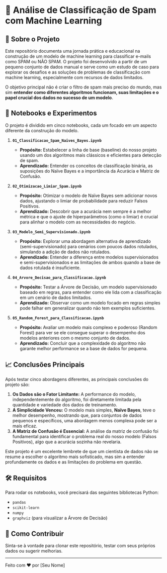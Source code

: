 # 🤖 Análise de Classificação de Spam com Machine Learning

## 📖 Sobre o Projeto

Este repositório documenta uma jornada prática e educacional na construção de um modelo de machine learning para classificar e-mails como SPAM ou NÃO SPAM. O projeto foi desenvolvido a partir de um pequeno conjunto de dados manual e serve como um estudo de caso para explorar os desafios e as soluções de problemas de classificação com machine learning, especialmente com recursos de dados limitados.

O objetivo principal não é criar o filtro de spam mais preciso do mundo, mas sim **entender como diferentes algoritmos funcionam, suas limitações e o papel crucial dos dados no sucesso de um modelo**.

## 🚀 Notebooks e Experimentos

O projeto é dividido em cinco notebooks, cada um focado em um aspecto diferente da construção do modelo.

1.  **`01_Classificacao_Spam_Naives_Bayes.ipynb`**
    * **Propósito:** Estabelecer a linha de base (baseline) do nosso projeto usando um dos algoritmos mais clássicos e eficientes para detecção de spam.
    * **Aprendizado:** Entender os conceitos de classificação binária, as suposições do Naïve Bayes e a importância da Acurácia e Matriz de Confusão.

2.  **`02_Otimizacao_Limiar_Spam.ipynb`**
    * **Propósito:** Otimizar o modelo de Naïve Bayes sem adicionar novos dados, ajustando o limiar de probabilidade para reduzir Falsos Positivos.
    * **Aprendizado:** Descobrir que a acurácia nem sempre é a melhor métrica e que o ajuste de hiperparâmetros (como o limiar) é crucial para alinhar o modelo com as necessidades do negócio.

3.  **`03_Modelo_Semi_Supervisionado.ipynb`**
    * **Propósito:** Explorar uma abordagem alternativa de aprendizado (semi-supervisionado) para cenários com poucos dados rotulados, simulando a adição de dados não rotulados.
    * **Aprendizado:** Entender a diferença entre modelos supervisionados e semi-supervisionados e as limitações de ambos quando a base de dados rotulada é insuficiente.

4.  **`04_Arvore_Decisao_para_Classificacao.ipynb`**
    * **Propósito:** Testar a Árvore de Decisão, um modelo supervisionado baseado em regras, para entender como ele lida com a classificação em um cenário de dados limitados.
    * **Aprendizado:** Observar como um modelo focado em regras simples pode falhar em generalizar quando não tem exemplos suficientes.

5.  **`05_Random_Forest_para_Classificacao.ipynb`**
    * **Propósito:** Avaliar um modelo mais complexo e poderoso (Random Forest) para ver se ele consegue superar o desempenho dos modelos anteriores com o mesmo conjunto de dados.
    * **Aprendizado:** Concluir que a complexidade do algoritmo não garante melhor performance se a base de dados for pequena.

## 📈 Conclusões Principais

Após testar cinco abordagens diferentes, as principais conclusões do projeto são:

1.  **Os Dados são o Fator Limitante:** A performance do modelo, independentemente do algoritmo, foi diretamente limitada pela quantidade e variedade dos dados de treinamento.
2.  **A Simplicidade Venceu:** O modelo mais simples, **Naïve Bayes**, teve o melhor desempenho, mostrando que, para conjuntos de dados pequenos e específicos, uma abordagem menos complexa pode ser a mais eficaz.
3.  **A Matriz de Confusão é Essencial:** A análise da matriz de confusão foi fundamental para identificar o problema real do nosso modelo (Falsos Positivos), algo que a acurácia sozinha não revelaria.

Este projeto é um excelente lembrete de que um cientista de dados não se resume a escolher o algoritmo mais sofisticado, mas sim a entender profundamente os dados e as limitações do problema em questão.

## 🛠️ Requisitos

Para rodar os notebooks, você precisará das seguintes bibliotecas Python:
* `pandas`
* `scikit-learn`
* `numpy`
* `graphviz` (para visualizar a Árvore de Decisão)

## 🤝 Como Contribuir

Sinta-se à vontade para clonar este repositório, testar com seus próprios dados ou sugerir melhorias.

---
Feito com ❤️ por [Seu Nome]
